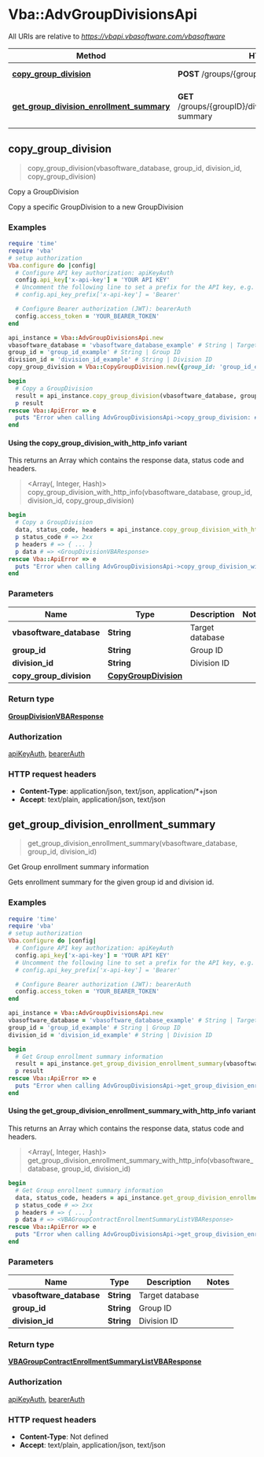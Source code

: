 # Vba::AdvGroupDivisionsApi

All URIs are relative to *https://vbapi.vbasoftware.com/vbasoftware*

| Method | HTTP request | Description |
| ------ | ------------ | ----------- |
| [**copy_group_division**](AdvGroupDivisionsApi.md#copy_group_division) | **POST** /groups/{groupID}/divisions/{divisionID}/copy | Copy a GroupDivision |
| [**get_group_division_enrollment_summary**](AdvGroupDivisionsApi.md#get_group_division_enrollment_summary) | **GET** /groups/{groupID}/divisions/{divisionID}/enrollment-summary | Get Group enrollment summary information |


## copy_group_division

> <GroupDivisionVBAResponse> copy_group_division(vbasoftware_database, group_id, division_id, copy_group_division)

Copy a GroupDivision

Copy a specific GroupDivision to a new GroupDivision

### Examples

```ruby
require 'time'
require 'vba'
# setup authorization
Vba.configure do |config|
  # Configure API key authorization: apiKeyAuth
  config.api_key['x-api-key'] = 'YOUR API KEY'
  # Uncomment the following line to set a prefix for the API key, e.g. 'Bearer' (defaults to nil)
  # config.api_key_prefix['x-api-key'] = 'Bearer'

  # Configure Bearer authorization (JWT): bearerAuth
  config.access_token = 'YOUR_BEARER_TOKEN'
end

api_instance = Vba::AdvGroupDivisionsApi.new
vbasoftware_database = 'vbasoftware_database_example' # String | Target database
group_id = 'group_id_example' # String | Group ID
division_id = 'division_id_example' # String | Division ID
copy_group_division = Vba::CopyGroupDivision.new({group_id: 'group_id_example', source_division_id: 'source_division_id_example', destination_group_id: 'destination_group_id_example', destination_division_id: 'destination_division_id_example'}) # CopyGroupDivision | 

begin
  # Copy a GroupDivision
  result = api_instance.copy_group_division(vbasoftware_database, group_id, division_id, copy_group_division)
  p result
rescue Vba::ApiError => e
  puts "Error when calling AdvGroupDivisionsApi->copy_group_division: #{e}"
end
```

#### Using the copy_group_division_with_http_info variant

This returns an Array which contains the response data, status code and headers.

> <Array(<GroupDivisionVBAResponse>, Integer, Hash)> copy_group_division_with_http_info(vbasoftware_database, group_id, division_id, copy_group_division)

```ruby
begin
  # Copy a GroupDivision
  data, status_code, headers = api_instance.copy_group_division_with_http_info(vbasoftware_database, group_id, division_id, copy_group_division)
  p status_code # => 2xx
  p headers # => { ... }
  p data # => <GroupDivisionVBAResponse>
rescue Vba::ApiError => e
  puts "Error when calling AdvGroupDivisionsApi->copy_group_division_with_http_info: #{e}"
end
```

### Parameters

| Name | Type | Description | Notes |
| ---- | ---- | ----------- | ----- |
| **vbasoftware_database** | **String** | Target database |  |
| **group_id** | **String** | Group ID |  |
| **division_id** | **String** | Division ID |  |
| **copy_group_division** | [**CopyGroupDivision**](CopyGroupDivision.md) |  |  |

### Return type

[**GroupDivisionVBAResponse**](GroupDivisionVBAResponse.md)

### Authorization

[apiKeyAuth](../README.md#apiKeyAuth), [bearerAuth](../README.md#bearerAuth)

### HTTP request headers

- **Content-Type**: application/json, text/json, application/*+json
- **Accept**: text/plain, application/json, text/json


## get_group_division_enrollment_summary

> <VBAGroupContractEnrollmentSummaryListVBAResponse> get_group_division_enrollment_summary(vbasoftware_database, group_id, division_id)

Get Group enrollment summary information

Gets enrollment summary for the given group id and division id. 

### Examples

```ruby
require 'time'
require 'vba'
# setup authorization
Vba.configure do |config|
  # Configure API key authorization: apiKeyAuth
  config.api_key['x-api-key'] = 'YOUR API KEY'
  # Uncomment the following line to set a prefix for the API key, e.g. 'Bearer' (defaults to nil)
  # config.api_key_prefix['x-api-key'] = 'Bearer'

  # Configure Bearer authorization (JWT): bearerAuth
  config.access_token = 'YOUR_BEARER_TOKEN'
end

api_instance = Vba::AdvGroupDivisionsApi.new
vbasoftware_database = 'vbasoftware_database_example' # String | Target database
group_id = 'group_id_example' # String | Group ID
division_id = 'division_id_example' # String | Division ID

begin
  # Get Group enrollment summary information
  result = api_instance.get_group_division_enrollment_summary(vbasoftware_database, group_id, division_id)
  p result
rescue Vba::ApiError => e
  puts "Error when calling AdvGroupDivisionsApi->get_group_division_enrollment_summary: #{e}"
end
```

#### Using the get_group_division_enrollment_summary_with_http_info variant

This returns an Array which contains the response data, status code and headers.

> <Array(<VBAGroupContractEnrollmentSummaryListVBAResponse>, Integer, Hash)> get_group_division_enrollment_summary_with_http_info(vbasoftware_database, group_id, division_id)

```ruby
begin
  # Get Group enrollment summary information
  data, status_code, headers = api_instance.get_group_division_enrollment_summary_with_http_info(vbasoftware_database, group_id, division_id)
  p status_code # => 2xx
  p headers # => { ... }
  p data # => <VBAGroupContractEnrollmentSummaryListVBAResponse>
rescue Vba::ApiError => e
  puts "Error when calling AdvGroupDivisionsApi->get_group_division_enrollment_summary_with_http_info: #{e}"
end
```

### Parameters

| Name | Type | Description | Notes |
| ---- | ---- | ----------- | ----- |
| **vbasoftware_database** | **String** | Target database |  |
| **group_id** | **String** | Group ID |  |
| **division_id** | **String** | Division ID |  |

### Return type

[**VBAGroupContractEnrollmentSummaryListVBAResponse**](VBAGroupContractEnrollmentSummaryListVBAResponse.md)

### Authorization

[apiKeyAuth](../README.md#apiKeyAuth), [bearerAuth](../README.md#bearerAuth)

### HTTP request headers

- **Content-Type**: Not defined
- **Accept**: text/plain, application/json, text/json

